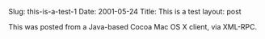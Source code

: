 Slug: this-is-a-test-1
Date: 2001-05-24
Title: This is a test
layout: post

This was posted from a Java-based Cocoa Mac OS X client, via XML-RPC.
